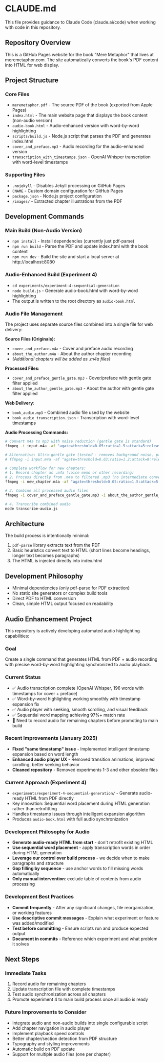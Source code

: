 # CLAUDE.md

This file provides guidance to Claude Code (claude.ai/code) when working with code in this repository.

## Repository Overview

This is a GitHub Pages website for the book "Mere Metaphor" that lives at meremetaphor.com. The site automatically converts the book's PDF content into HTML for web display.

## Project Structure

### Core Files
- `meremetaphor.pdf` - The source PDF of the book (exported from Apple Pages)
- `index.html` - The main website page that displays the book content (non-audio version)
- `audio-book.html` - Audio-enhanced version with word-by-word highlighting
- `scripts/build.js` - Node.js script that parses the PDF and generates index.html
- `cover_and_preface.mp3` - Audio recording for the audio-enhanced version
- `transcription_with_timestamps.json` - OpenAI Whisper transcription with word-level timestamps

### Supporting Files
- `.nojekyll` - Disables Jekyll processing on GitHub Pages
- `CNAME` - Custom domain configuration for GitHub Pages
- `package.json` - Node.js project configuration
- `/images/` - Extracted chapter illustrations from the PDF

## Development Commands

### Main Build (Non-Audio Version)
- `npm install` - Install dependencies (currently just pdf-parse)
- `npm run build` - Parse the PDF and update index.html with the book content
- `npm run dev` - Build the site and start a local server at http://localhost:8080

### Audio-Enhanced Build (Experiment 4)
- `cd experiments/experiment-4-sequential-generation`
- `node build.js` - Generate audio-book.html with word-by-word highlighting
- The output is written to the root directory as `audio-book.html`

### Audio File Management
The project uses separate source files combined into a single file for web delivery:

**Source Files (Originals):**
- `cover_and_preface.m4a` - Cover and preface audio recording
- `about_the_author.m4a` - About the author chapter recording
- *(Additional chapters will be added as .m4a files)*

**Processed Files:**
- `cover_and_preface_gentle_gate.mp3` - Cover/preface with gentle gate filter applied
- `about_the_author_gentle_gate.mp3` - About the author with gentle gate filter applied

**Web Delivery:**
- `book_audio.mp3` - Combined audio file used by the website
- `book_audio_transcription.json` - Transcription with word-level timestamps

**Audio Processing Commands:**
```bash
# Convert m4a to mp3 with noise reduction (gentle gate is standard)
ffmpeg -i input.m4a -af "agate=threshold=0.05:ratio=1.5:attack=5:release=200" -codec:a libmp3lame -b:a 128k output.mp3

# Alternative: Ultra-gentle gate (tested - removes background noise, preserves more breathing)
# ffmpeg -i input.m4a -af "agate=threshold=0.03:ratio=1.2:attack=8:release=300" -codec:a libmp3lame -b:a 128k output_ultra_clean.mp3

# Complete workflow for new chapters:
# 1. Record chapter as .m4a (voice memo or other recording)
# 2. Process directly from .m4a to filtered .mp3 (no intermediate conversion)
ffmpeg -i new_chapter.m4a -af "agate=threshold=0.05:ratio=1.5:attack=5:release=200" -codec:a libmp3lame -b:a 128k new_chapter_gentle_gate.mp3

# 3. Combine all processed audio files 
ffmpeg -i cover_and_preface_gentle_gate.mp3 -i about_the_author_gentle_gate.mp3 -i new_chapter_gentle_gate.mp3 -filter_complex "[0:0][1:0][2:0]concat=n=3:v=0:a=1" -c:a libmp3lame -b:a 128k book_audio.mp3

# 4. Transcribe combined audio
node transcribe-audio.js
```

## Architecture

The build process is intentionally minimal:
1. `pdf-parse` library extracts text from the PDF
2. Basic heuristics convert text to HTML (short lines become headings, longer text becomes paragraphs)
3. The HTML is injected directly into index.html

## Development Philosophy

- Minimal dependencies (only pdf-parse for PDF extraction)
- No static site generators or complex build tools
- Direct PDF to HTML conversion
- Clean, simple HTML output focused on readability

## Audio Enhancement Project

This repository is actively developing automated audio highlighting capabilities:

### Goal
Create a single command that generates HTML from PDF + audio recording with precise word-by-word highlighting synchronized to audio playback.

### Current Status
- ✅ Audio transcription complete (OpenAI Whisper, 196 words with timestamps for cover + preface)
- ✅ Word-by-word highlighting working smoothly with timestamp expansion fix
- ✅ Audio player with seeking, smooth scrolling, and visual feedback
- ✅ Sequential word mapping achieving 97%+ match rate
- 🚧 Need to record audio for remaining chapters before promoting to main build

### Recent Improvements (January 2025)
- **Fixed "same timestamp" issue** - Implemented intelligent timestamp expansion based on word length
- **Enhanced audio player UX** - Removed transition animations, improved scrolling, better seeking behavior
- **Cleaned repository** - Removed experiments 1-3 and other obsolete files

### Current Approach (Experiment 4)
- `experiments/experiment-4-sequential-generation/` - Generate audio-ready HTML from PDF directly
- Key innovation: Sequential word placement during HTML generation rather than retrofitting
- Handles timestamp issues through intelligent expansion algorithm
- Produces `audio-book.html` with full audio synchronization

### Development Philosophy for Audio
- **Generate audio-ready HTML from start** - don't retrofit existing HTML
- **Use sequential word placement** - apply transcription words in order during HTML generation  
- **Leverage our control over build process** - we decide when to make paragraphs and structure
- **Gap filling by sequence** - use anchor words to fill missing words automatically
- **Only manual intervention**: exclude table of contents from audio processing

### Development Best Practices
- **Commit frequently** - After any significant changes, file reorganization, or working features
- **Use descriptive commit messages** - Explain what experiment or feature was added/modified
- **Test before committing** - Ensure scripts run and produce expected output
- **Document in commits** - Reference which experiment and what problem it solves

## Next Steps

### Immediate Tasks
1. Record audio for remaining chapters
2. Update transcription file with complete timestamps
3. Test audio synchronization across all chapters
4. Promote experiment 4 to main build process once all audio is ready

### Future Improvements to Consider
- Integrate audio and non-audio builds into single configurable script
- Add chapter navigation in audio player
- Implement playback speed controls
- Better chapter/section detection from PDF structure  
- Typography and styling improvements
- Automatic build on PDF update
- Support for multiple audio files (one per chapter)